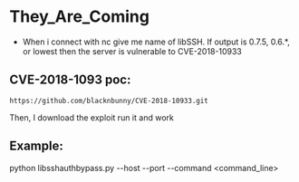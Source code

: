 # They_Are_Coming

- When i connect with nc give me name of libSSH. If output is 0.7.5, 0.6.*, or lowest then the server is vulnerable to CVE-2018-10933

## CVE-2018-1093 poc:
`https://github.com/blacknbunny/CVE-2018-10933.git`

Then, I download the exploit run it and work 

## Example:
python libsshauthbypass.py --host <ip> --port <port> --command <command_line>